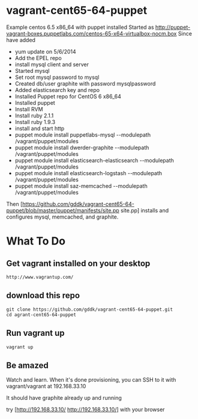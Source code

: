 vagrant-cent65-64-puppet
========================

Example centos 6.5 x86_64 with puppet installed
Started as http://puppet-vagrant-boxes.puppetlabs.com/centos-65-x64-virtualbox-nocm.box
Since have added
+ yum update on 5/6/2014
+ Add the EPEL repo
+ install mysql client and server
+ Started mysql
+ Set root mysql password to mysql
+ Created db/user graphite with password mysqlpassword
+ Added elasticsearch key and repo
+ Installed Puppet repo for CentOS 6 x86_64
+ Installed puppet
+ Install RVM
+ Install ruby 2.1.1
+ Install ruby 1.9.3
+ install and start http
+ puppet module install puppetlabs-mysql --modulepath /vagrant/puppet/modules
+ puppet module install dwerder-graphite --modulepath /vagrant/puppet/modules
+ puppet module install elasticsearch-elasticsearch --modulepath /vagrant/puppet/modules
+ puppet module install elasticsearch-logstash --modulepath /vagrant/puppet/modules
+ puppet module install saz-memcached --modulepath /vagrant/puppet/modules

Then [https://github.com/gddk/vagrant-cent65-64-puppet/blob/master/puppet/manifests/site.pp site.pp] installs and configures mysql, memcached, and graphite.


# What To Do

## Get vagrant installed on your desktop
```
http://www.vagrantup.com/
```

## download this repo
```
git clone https://github.com/gddk/vagrant-cent65-64-puppet.git
cd agrant-cent65-64-puppet
```

## Run vagrant up
```
vagrant up
```

## Be amazed
Watch and learn.  When it's done provisioning, you can SSH to it with vagrant/vagrant at 192.168.33.10

It should have graphite already up and running

try [http://192.168.33.10/ http://192.168.33.10/] with your browser

